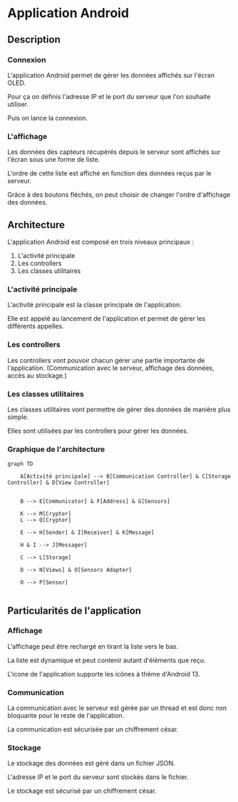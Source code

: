 # Application Android

## Description

### Connexion

L'application Android permet de gérer les données affichés sur l'écran OLED.

Pour ça on définis l'adresse IP et le port du serveur que l'on souhaite utiliser.

Puis on lance la connexion.

### L'affichage

Les données des capteurs récupérés depuis le serveur sont affichés sur l'écran sous une forme de liste.

L'ordre de cette liste est affiché en fonction des données reçus par le serveur.

Grâce à des boutons fléchés, on peut choisir de changer l'ordre d'affichage des données.

## Architecture

L'application Android est composé en trois niveaux principaux :
1. L'activité principale
2. Les controllers
3. Les classes utilitaires

### L'activité principale

L'activité principale est la classe principale de l'application.

Elle est appelé au lancement de l'application et permet de gérer les différents appelles.

### Les controllers

Les controllers vont pouvoir chacun gérer une partie importante de l'application. (Communication avec le serveur, affichage des données, accès au stockage.)

### Les classes utilitaires

Les classes utilitaires vont permettre de gérer des données de manière plus simple.

Elles sont utilisées par les controllers pour gérer les données.

### Graphique de l'architecture

```mermaid
graph TD
    
    A[Activité principale] --> B[Communication Controller] & C[Storage Controller] & D[View Controller]
    
    
    B --> E[Communicator] & F[Address] & G[Sensors]
    
    K --> M[Crypter] 
    L --> Q[Crypter] 
    
    E --> H[Sender] & I[Receiver] & K[Message]
    
    H & I --> J[Messager]
    
    C --> L[Storage]
    
    D --> N[Views] & O[Sensors Adapter]
    
    O --> P[Sensor]
    
```

## Particularités de l'application

### Affichage

L'affichage peut être rechargé en tirant la liste vers le bas.

La liste est dynamique et peut contenir autant d'éléments que reçu.

L'icone de l'application supporte les icônes à thème d'Android 13.

### Communication

La communication avec le serveur est gérée par un thread et est donc non bloquante pour le reste de l'application.

La communication est sécurisée par un chiffrement césar.

### Stockage


Le stockage des données est géré dans un fichier JSON.

L'adresse IP et le port du serveur sont stockés dans le fichier.

Le stockage est sécurisé par un chiffrement césar.

